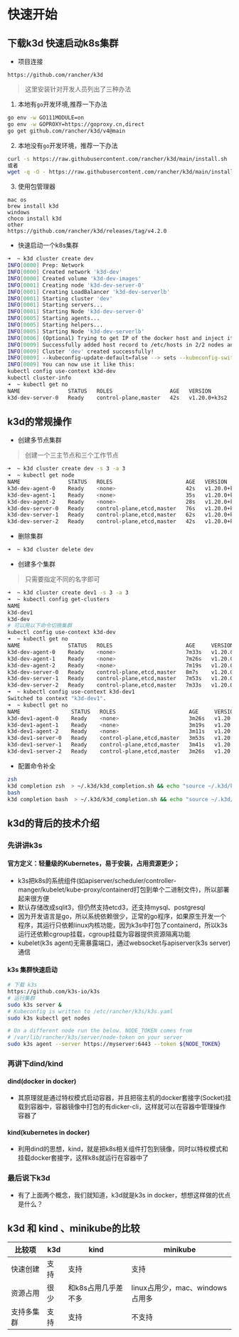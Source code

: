# 快速开始

## 下载k3d 快速启动k8s集群
- 项目连接
```
https://github.com/rancher/k3d
```
> 这里安装针对开发人员列出了三种办法
1. 本地有```go```开发环境,推荐一下办法
```bash
go env -w GO111MODULE=on
go env -w GOPROXY=https://goproxy.cn,direct
go get github.com/rancher/k3d/v4@main
```
2. 本地没有```go```开发环境，推荐一下办法
```bash
curl -s https://raw.githubusercontent.com/rancher/k3d/main/install.sh | bash
或者
wget -q -O - https://raw.githubusercontent.com/rancher/k3d/main/install.sh | bash
```
3. 使用包管理器
```
mac os
brew install k3d
windows
choco install k3d
other
https://github.com/rancher/k3d/releases/tag/v4.2.0
```
- 快速启动一个k8s集群
```bash
➜  ~ k3d cluster create dev
INFO[0000] Prep: Network
INFO[0000] Created network 'k3d-dev'
INFO[0000] Created volume 'k3d-dev-images'
INFO[0001] Creating node 'k3d-dev-server-0'
INFO[0001] Creating LoadBalancer 'k3d-dev-serverlb'
INFO[0001] Starting cluster 'dev'
INFO[0001] Starting servers...
INFO[0001] Starting Node 'k3d-dev-server-0'
INFO[0005] Starting agents...
INFO[0005] Starting helpers...
INFO[0005] Starting Node 'k3d-dev-serverlb'
INFO[0006] (Optional) Trying to get IP of the docker host and inject it into the cluster as 'host.k3d.internal' for easy access
INFO[0009] Successfully added host record to /etc/hosts in 2/2 nodes and to the CoreDNS ConfigMap
INFO[0009] Cluster 'dev' created successfully!
INFO[0009] --kubeconfig-update-default=false --> sets --kubeconfig-switch-context=false
INFO[0009] You can now use it like this:
kubectl config use-context k3d-dev
kubectl cluster-info
➜  ~ kubectl get no
NAME               STATUS   ROLES                  AGE   VERSION
k3d-dev-server-0   Ready    control-plane,master   42s   v1.20.0+k3s2
```
## k3d的常规操作
- 创建多节点集群
> 创建一个三主节点和三个工作节点
```bash
➜  ~ k3d cluster create dev -s 3 -a 3
➜  ~ kubectl get node
NAME               STATUS   ROLES                       AGE   VERSION
k3d-dev-agent-0    Ready    <none>                      42s   v1.20.0+k3s2
k3d-dev-agent-1    Ready    <none>                      35s   v1.20.0+k3s2
k3d-dev-agent-2    Ready    <none>                      28s   v1.20.0+k3s2
k3d-dev-server-0   Ready    control-plane,etcd,master   76s   v1.20.0+k3s2
k3d-dev-server-1   Ready    control-plane,etcd,master   62s   v1.20.0+k3s2
k3d-dev-server-2   Ready    control-plane,etcd,master   42s   v1.20.0+k3s2
```
- 删除集群
```bash
➜  ~ k3d cluster delete dev
```
- 创建多个集群
> 只需要指定不同的名字即可
```bash
➜  ~ k3d cluster create dev1 -s 3 -a 3
➜  ~ kubectl config get-clusters
NAME
k3d-dev1
k3d-dev
# 可以用以下命令切换集群
kubectl config use-context k3d-dev
➜  ~ kubectl get no
NAME               STATUS   ROLES                       AGE     VERSION
k3d-dev-agent-0    Ready    <none>                      7m33s   v1.20.0+k3s2
k3d-dev-agent-1    Ready    <none>                      7m26s   v1.20.0+k3s2
k3d-dev-agent-2    Ready    <none>                      7m19s   v1.20.0+k3s2
k3d-dev-server-0   Ready    control-plane,etcd,master   8m7s    v1.20.0+k3s2
k3d-dev-server-1   Ready    control-plane,etcd,master   7m53s   v1.20.0+k3s2
k3d-dev-server-2   Ready    control-plane,etcd,master   7m33s   v1.20.0+k3s2
➜  ~ kubectl config use-context k3d-dev1
Switched to context "k3d-dev1".
➜  ~ kubectl get no
NAME                STATUS   ROLES                       AGE     VERSION
k3d-dev1-agent-0    Ready    <none>                      3m26s   v1.20.0+k3s2
k3d-dev1-agent-1    Ready    <none>                      3m19s   v1.20.0+k3s2
k3d-dev1-agent-2    Ready    <none>                      3m11s   v1.20.0+k3s2
k3d-dev1-server-0   Ready    control-plane,etcd,master   3m53s   v1.20.0+k3s2
k3d-dev1-server-1   Ready    control-plane,etcd,master   3m41s   v1.20.0+k3s2
k3d-dev1-server-2   Ready    control-plane,etcd,master   3m26s   v1.20.0+k3s2
```
- 配置命令补全
```bash
zsh
k3d completion zsh  > ~/.k3d/k3d_completion.sh && echo "source ~/.k3d/k3d_completion.sh" >>~/.zshrc && source ~/.zshrc
bash
k3d completion bash  > ~/.k3d/k3d_completion.sh && echo "source ~/.k3d/k3d_completion.sh" >>~/.bashrc && source ~/.bashrc
```

## k3d的背后的技术介绍
### 先讲讲k3s
#### 官方定义：轻量级的Kubernetes，易于安装，占用资源更少；
- k3s把k8s的系统组件(如apiserver/scheduler/controller-manger/kubelet/kube-proxy/containerd打包到单个二进制文件)，所以部署起来很方便
- 默认存储改成sqlit3，但仍然支持etcd3，还支持mysql、postgresql
- 因为开发语言是go，所以系统依赖很少，正常的go程序，如果原生开发一个程序，其运行只依赖linux内核功能，因为k3s中打包了containerd，所以k3s运行还依赖cgroup挂载，cgroup挂载为容器提供资源隔离功能
- kubelet(k3s agent)无需暴露端口，通过websocket与apiserver(k3s server)通信
#### k3s 集群快速启动
```bash
# 下载 k3s
https://github.com/k3s-io/k3s
# 运行集群
sudo k3s server &
# Kubeconfig is written to /etc/rancher/k3s/k3s.yaml
sudo k3s kubectl get nodes

# On a different node run the below. NODE_TOKEN comes from
# /var/lib/rancher/k3s/server/node-token on your server
sudo k3s agent --server https://myserver:6443 --token ${NODE_TOKEN}
```
### 再讲下dind/kind
#### dind(docker in docker)
- 其原理就是通过特权模式启动容器，并且把宿主机的docker套接字(Socket)挂载到容器中，容器镜像中打包的有dicker-cli，这样就可以在容器中管理操作容器了
#### kind(kubernetes in docker)
- 利用dind的思想，kind，就是把k8s相关组件打包到镜像，同时以特权模式和挂载docker套接字，这样k8s就运行在容器中了

### 最后说下k3d
- 有了上面两个概念，我们就知道，k3d就是k3s in docker，想想这样做的优点是什么？

## k3d 和 kind 、minikube的比较
| 比较项    |  k3d   | kind  | minikube |
|  ----    | ----   |  ---- | ----     |
| 快速创建  |   支持     |支持   |  支持      |
| 资源占用  |很少|和k8s占用几乎差不多| linux占用少，mac、windows占用多|
| 支持多集群 | 支持  | 支持     |  不支持  |

